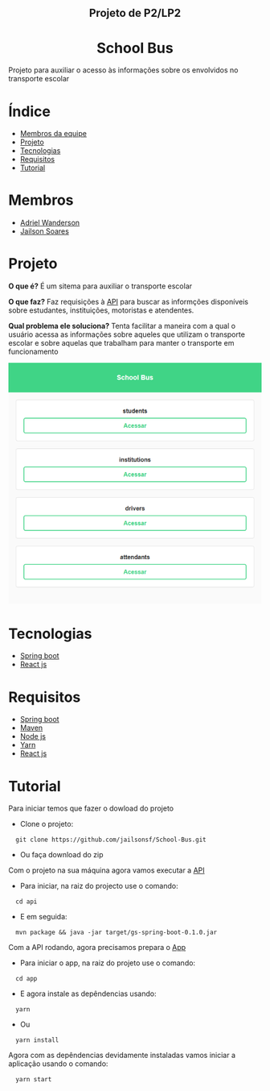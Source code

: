 <h2 align='center'>
    Projeto de P2/LP2
</h2>

<h1 align='center'>
    School Bus
</h1>

Projeto para auxiliar o acesso às informações sobre os envolvidos no transporte escolar

# Índice
  * [Membros da equipe](#membros)
  * [Projeto](#projeto)
  * [Tecnologias](#tecnologias)
  * [Requisitos](#requisitos)
  * [Tutorial](#tutorial)

# Membros
  * [Adriel Wanderson](https://github.com/adrielwanderson)
  * [Jailson Soares](https://github.com/jailsonsf)

# Projeto
**O que é?**
    É um sitema para auxiliar o transporte escolar

**O que faz?**
    Faz requisições à [API](https://github.com/jailsonsf/School-Bus/tree/master/api/schoolbus) para buscar as informções disponíveis sobre estudantes, instituições, motoristas e atendentes.

**Qual problema ele soluciona?**
    Tenta facilitar a maneira com a qual o usuário acessa as informações sobre aqueles que utilizam o transporte escolar e sobre aquelas que trabalham para manter o transporte em funcionamento

![Main Page](./assets/MainPage.png)


# Tecnologias
  * [Spring boot](https://spring.io/)
  * [React js](https://reactjs.org/)

# Requisitos
  * [Spring boot](https://spring.io/)
  * [Maven](https://maven.apache.org/)
  * [Node js](https://nodejs.org/)
  * [Yarn](https://yarnpkg.com/)
  * [React js](https://reactjs.org/)

# Tutorial
  Para iniciar temos que fazer o dowload do projeto
  * Clone o projeto:
  ``` shell
    git clone https://github.com/jailsonsf/School-Bus.git
  ```
  * Ou faça download do zip

  Com o projeto na sua máquina agora vamos executar a [API](https://github.com/jailsonsf/School-Bus/tree/master/api/schoolbus)
  * Para iniciar, na raiz do projecto use o comando:
  ``` shell
    cd api
  ```
  * E em seguida:
  ``` shell
    mvn package && java -jar target/gs-spring-boot-0.1.0.jar
  ```

  Com a API rodando, agora precisamos prepara o [App](https://github.com/jailsonsf/School-Bus/tree/master/app)
  * Para iniciar o app, na raiz do projeto use o comando:
  ``` shell
    cd app
  ```
  * E agora instale as depêndencias usando:
  ``` shell
    yarn
  ```
  * Ou
  ``` shell
    yarn install
  ```
  Agora com as depêndencias devidamente instaladas vamos iniciar a aplicação usando o comando:
  ``` shell
    yarn start
  ```
